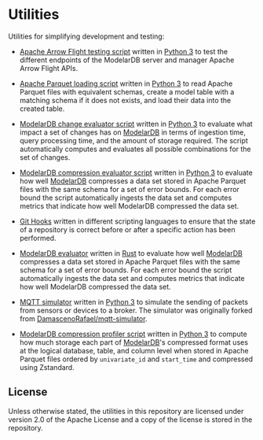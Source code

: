 # Utilities
Utilities for simplifying development and testing:

- [Apache Arrow Flight testing script](Apache-Arrow-Flight-Tester) written in
  [Python 3](https://www.python.org/) to test the different endpoints of the
  ModelarDB server and manager Apache Arrow Flight APIs.

- [Apache Parquet loading script](Apache-Parquet-Loader) written in [Python
  3](https://www.python.org/) to read Apache Parquet files with equivalent
  schemas, create a model table with a matching schema if it does not exists,
  and load their data into the created table.

- [ModelarDB change evaluator script](Evaluate-ModelarDB-Changes) written in
  [Python 3](https://www.python.org/) to evaluate what impact a set of changes
  has on [ModelarDB](https://github.com/ModelarData/ModelarDB-RS) in terms of
  ingestion time, query processing time, and the amount of storage required. The
  script automatically computes and evaluates all possible combinations for the
  set of changes.

- [ModelarDB compression evaluator script](Evaluate-ModelarDB-Compression)
  written in [Python 3](https://www.python.org/) to evaluate how well
  [ModelarDB](https://github.com/ModelarData/ModelarDB-RS) compresses a data set
  stored in Apache Parquet files with the same schema for a set of error bounds.
  For each error bound the script automatically ingests the data set and
  computes metrics that indicate how well ModelarDB compressed the data set.

- [Git Hooks](Git-Hooks) written in different scripting languages to ensure that
  the state of a repository is correct before or after a specific action has
  been performed.

- [ModelarDB evaluator](ModelarDB-Evaluator) written in
  [Rust](https://www.rust-lang.org/) to evaluate how well
  [ModelarDB](https://github.com/ModelarData/ModelarDB-RS) compresses a data set
  stored in Apache Parquet files with the same schema for a set of error bounds.
  For each error bound the script automatically ingests the data set and
  computes metrics that indicate how well ModelarDB compressed the data set.

- [MQTT simulator](MQTT-Simulator) written in [Python
  3](https://www.python.org/) to simulate the sending of packets from sensors or
  devices to a broker. The simulator was originally forked from
  [DamascenoRafael/mqtt-simulator](https://github.com/DamascenoRafael/mqtt-simulator).

- [ModelarDB compression profiler script](Profile-ModelarDB-Compression) written
  in [Python 3](https://www.python.org/) to compute how much storage each part
  of [ModelarDB](https://github.com/ModelarData/ModelarDB-RS)'s compressed
  format uses at the logical database, table, and column level when stored in
  Apache Parquet files ordered by `univariate_id` and `start_time` and
  compressed using Zstandard.

## License
Unless otherwise stated, the utilities in this repository are licensed
under version 2.0 of the Apache License and a copy of the license is
stored in the repository.
